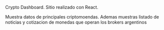 Crypto Dashboard.
Sitio realizado con React.

Muestra datos de principales criptomoendas. Ademas muestras listado de noticias y cotizacion de monedas que operan los brokers argentinos
